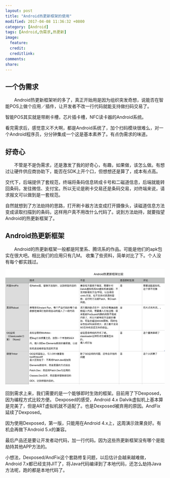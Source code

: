 ```yaml
---
layout: post
title: "Android热更新框架的使用"
modified: 2017-04-08 11:36:32 +0800
category: [Android]
tags: [Android,伪需求,热更新]
image:
  feature: 
  credit: 
  creditlink: 
comments: 
share: 
---
```


## 一个伪需求

&emsp;&emsp;Android热更新框架听的多了，真正开始用是因为组织突发奇想，说能否在智能POS上做个应用／插件，让开发者不改一行代码就能支持做扫码交易了。

智能POS其实就是带刷卡槽，芯片插卡槽，NFC读卡器的Android系统。

看完需求后，感觉意义不大啊，都是Android系统了，加个扫码模块很难么，对一个Android程序员，分分钟集成一个这是基本素养了。有点伪需求的味道。

## 好奇心

&emsp;&emsp;不管是不是伪需求，还是激发了我的好奇心，有趣，如果做，该怎么做。有想过让硬件供应商协助下，能否在SDK上开个口，但想想还是算了，成本有点高。

交代下，后端提供了套规范，终端将条码信息转成卡号和二磁道信息，后端就能转回条码，发往微信、支付宝。所以无论是刷卡交易还是条码交易，对终端来说，请求报文可以做到是一套规范。

自然就想到了方法劫持的思路，打开刷卡器方法变成打开摄像头，读磁道信息方法变成读取扫描到的条码，这样用户真不用改什么代码了。说到方法劫持，就要指望Android的热更新框架了。


## Android热更新框架
&emsp;&emsp;Android的热更新框架一般都是阿里系、腾讯系的作品。可能是他们的apk包实在很大吧。相比我们的应用只有几M。
收集了些资料，简单对比了下。个人没有每个都实践过。

![Android热更新框架对比](/images/android/android_hot_fix_framework.png)

回到需求上来，我们需要的是一个能够即时生效的框架。目前用了下Dexposed，因为编程方式比较方便。
Dexposed的感受，Android 4.x Dalvik虚拟机上基本算是完美了，但是ART虚拟机就不适配了。也是Dexposed被弃用的原因。AndFix延续了Dexposed。

因为使用Dexposed，第一版，只能用在Android 4.x上，这周演示效果良好。有机会再做下Android 5.x的兼容。

最后产品还是要让开发者动代码，加一行代码。因为这些热更新框架没有哪个是能劫持其他APP方法的。

小想法，Dexposed/AndFix这个套路修复问题，以后估计会越来越难做，Android 7.x都已经支持JIT了，将Java代码编译到了本地代码，还怎么劫持Java方法呢，跑的都是本地代码了。

